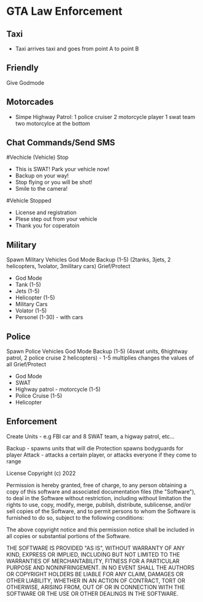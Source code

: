 # GTA Law Enforcement 


## Taxi
- Taxi arrives taxi and goes from point A to point B

## Friendly
Give Godmode



## Motorcades
- Simpe Highway Patrol:
1 police cruiser
2 motorcycle
player
1 swat team
two motorcylce at the bottom


## Chat Commands/Send SMS
#Vechicle
(Vehicle) Stop
- This is SWAT! Park your vehicle now!
- Backup on your way!
- Stop flying or you will be shot!
- Smile to the camera! 

#Vehicle Stopped
- License and registration
- Plese step out from your vehicle
- Thank you for coperatoin


## Military
Spawn Military Vehicles
God Mode
Backup (1-5)  (2tanks, 3jets, 2 helicopters, 1volator, 3military cars)
Grief/Protect
- God Mode
- Tank (1-5)
- Jets (1-5)
- Helicopter (1-5)
- Military Cars
- Volator (1-5)
- Personel (1-30) - with cars


## Police
Spawn Police Vehicles
God Mode
Backup (1-5) (4swat units, 6hightway patrol, 2 police cruise 2 helicopters) - 1-5 multiplies changes the values of all
Grief/Protect
- God Mode
- SWAT
- Highway patrol - motorcycle (1-5)
- Police Cruise (1-5)
- Helicopter




## Enforcement

Create Units -  e.g FBI car and 8 SWAT team, a higway patrol, etc...

Backup - spawns units that will die
Protection spawns bodyguards for player
Attack - attacks a certain player, or attacks everyone if they come to range 



<!-- 
Ability to enable/disable

SMS phases 

#Griefing 
(attack sent)
- Surrender now! The National Security forces have been deployed!


#Help
(on setting protection)
- To protect and serve

(units death)
- Mission failed comare, we'll get it next time! 
- The fight might be lost, but the battle is not over yet!

(units dying)
- We are losing units! Takve cover!
- Takve cover now!

(upon killing a player - 20% chance in happening)
- Were spraying them!
- Good job! 

-->


 
  




License
Copyright (c) 2022 

Permission is hereby granted, free of charge, to any person obtaining a copy of this software and associated documentation files (the "Software"), to deal in the Software without restriction, including without limitation the rights to use, copy, modify, merge, publish, distribute, sublicense, and/or sell copies of the Software, and to permit persons to whom the Software is furnished to do so, subject to the following conditions:

The above copyright notice and this permission notice shall be included in all copies or substantial portions of the Software.

THE SOFTWARE IS PROVIDED "AS IS", WITHOUT WARRANTY OF ANY KIND, EXPRESS OR IMPLIED, INCLUDING BUT NOT LIMITED TO THE WARRANTIES OF MERCHANTABILITY, FITNESS FOR A PARTICULAR PURPOSE AND NONINFRINGEMENT. IN NO EVENT SHALL THE AUTHORS OR COPYRIGHT HOLDERS BE LIABLE FOR ANY CLAIM, DAMAGES OR OTHER LIABILITY, WHETHER IN AN ACTION OF CONTRACT, TORT OR OTHERWISE, ARISING FROM, OUT OF OR IN CONNECTION WITH THE SOFTWARE OR THE USE OR OTHER DEALINGS IN THE SOFTWARE.
